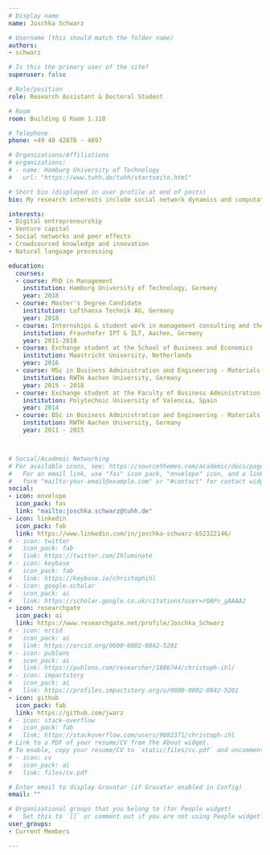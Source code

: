 ```yaml
---
# Display name
name: Joschka Schwarz

# Username (this should match the folder name)
authors:
- schwarz

# Is this the primary user of the site?
superuser: false

# Role/position
role: Research Assistant & Doctoral Student

# Room
room: Building Q Room 1.110

# Telephone
phone: +49 40 42878 - 4697

# Organizations/Affiliations
# organizations:
# - name: Hamburg University of Technology
#   url: "https://www.tuhh.de/tuhh/startseite.html"

# Short bio (displayed in user profile at end of posts)
bio: My research interests include social network dynamics and computational social science with a focus on the computational analysis of language.

interests:
- Digital entrepreneurship
- Venture capital
- Social networks and peer effects
- Crowdsourced knowledge and innovation
- Natural language processing

education:
  courses:
  - course: PhD in Management
    institution: Hamburg University of Technology, Germany
    year: 2018  
  - course: Master's Degree Candidate
    institution: Lufthansa Technik AG, Germany
    year: 2018
  - course: Internships & student work in management consulting and the automotive industry
    institution: Fraunhofer IPT & ILT, Aachen, Germany
    year: 2011-2018
  - course: Exchange student at the School of Business and Economics
    institution: Maastricht University, Netherlands
    year: 2016
  - course: MSc in Business Administration and Engineering - Materials and Process Engineering
    institution: RWTH Aachen University, Germany
    year: 2015 - 2018
  - course: Exchange student at the Faculty of Business Administration & School of Industrial Engineering
    institution: Polytechnic University of Valencia, Spain
    year: 2014
  - course: BSc in Business Administration and Engineering - Materials and Process Engineering
    institution: RWTH Aachen University, Germany
    year: 2011 - 2015



# Social/Academic Networking
# For available icons, see: https://sourcethemes.com/academic/docs/page-builder/#icons
#   For an email link, use "fas" icon pack, "envelope" icon, and a link in the
#   form "mailto:your-email@example.com" or "#contact" for contact widget.
social:
- icon: envelope
  icon_pack: fas
  link: "mailto:joschka.schwarz@tuhh.de"
- icon: linkedin
  icon_pack: fab
  link: https://www.linkedin.com/in/joschka-schwarz-b52322146/
# - icon: twitter
#   icon_pack: fab
#   link: https://twitter.com/Ihluminate
# - icon: keybase
#   icon_pack: fab
#   link: https://keybase.io/christophihl
# - icon: google-scholar
#   icon_pack: ai
#   link: https://scholar.google.co.uk/citations?user=rOAPv_gAAAAJ
- icon: researchgate
  icon_pack: ai
  link: https://www.researchgate.net/profile/Joschka_Schwarz
# - icon: orcid
#   icon_pack: ai
#   link: https://orcid.org/0000-0002-0842-5201
# - icon: publons
#   icon_pack: ai
#   link: https://publons.com/researcher/1886744/christoph-ihl/
# - icon: impactstory
#   icon_pack: ai
#   link: https://profiles.impactstory.org/u/0000-0002-0842-5201
- icon: github
  icon_pack: fab
  link: https://github.com/jwarz
# - icon: stack-overflow
#   icon_pack: fab
#   link: https://stackoverflow.com/users/9882371/christoph-ihl
# Link to a PDF of your resume/CV from the About widget.
# To enable, copy your resume/CV to `static/files/cv.pdf` and uncomment the lines below.
# - icon: cv
#   icon_pack: ai
#   link: files/cv.pdf

# Enter email to display Gravatar (if Gravatar enabled in Config)
email: ""

# Organizational groups that you belong to (for People widget)
#   Set this to `[]` or comment out if you are not using People widget.
user_groups:
- Current Members

---
```


